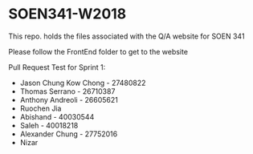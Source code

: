 # SOEN341-W2018
This repo. holds the files associated with the Q/A website for SOEN 341

Please follow the FrontEnd folder to get to the website

Pull Request Test for Sprint 1: 
- Jason Chung Kow Chong - 27480822
- Thomas Serrano - 26710387
- Anthony Andreoli - 26605621
- Ruochen Jia
- Abishand - 40030544
- Saleh - 40018218
- Alexander Chung - 27752016
- Nizar

